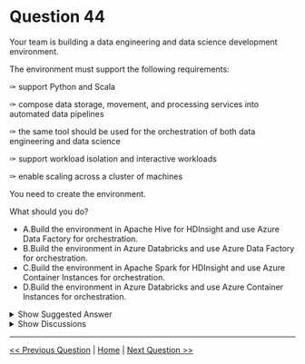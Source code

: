 # Question 44

Your team is building a data engineering and data science development environment.

The environment must support the following requirements:

✑ support Python and Scala

✑ compose data storage, movement, and processing services into automated data pipelines

✑ the same tool should be used for the orchestration of both data engineering and data science

✑ support workload isolation and interactive workloads

✑ enable scaling across a cluster of machines

You need to create the environment.

What should you do?

- A.Build the environment in Apache Hive for HDInsight and use Azure Data Factory for orchestration.
- B.Build the environment in Azure Databricks and use Azure Data Factory for orchestration.
- C.Build the environment in Apache Spark for HDInsight and use Azure Container Instances for orchestration.
- D.Build the environment in Azure Databricks and use Azure Container Instances for orchestration.

<details>
  <summary>Show Suggested Answer</summary>

<strong>B</strong><br>

</details>

<details>
  <summary>Show Discussions</summary>

<blockquote><p><strong>Adi06</strong> <code>(Sat 13 Nov 2021 00:58)</code> - <em>Upvotes: 9</em></p><p>Is the answer not D?? They are trying to build a development environment (line 1). Nowhere it says its for production environment.</p></blockquote>
<blockquote><p><strong>allanm</strong> <code>(Tue 17 May 2022 14:26)</code> - <em>Upvotes: 1</em></p><p>Agreed. If it was production environment, it should be Kubernetes services. Since it&#x27;s development it should be container services.

https://docs.microsoft.com/en-us/learn/modules/register-and-deploy-model-with-amls/2-deploy-model</p></blockquote>

<blockquote><p><strong>levm39</strong> <code>(Sat 18 Jun 2022 08:24)</code> - <em>Upvotes: 8</em></p><p>you cant do orchestration with ACI, only with data factory, answer is correct.</p></blockquote>
<blockquote><p><strong>prashantjoge</strong> <code>(Mon 30 May 2022 20:12)</code> - <em>Upvotes: 2</em></p><p>definitely d</p></blockquote>
<blockquote><p><strong>strikchao</strong> <code>(Fri 05 Aug 2022 12:57)</code> - <em>Upvotes: 1</em></p><p>Not D. There is no autoscaling with ACI</p></blockquote>
<blockquote><p><strong>phdykd</strong> <code>(Fri 02 Feb 2024 02:35)</code> - <em>Upvotes: 8</em></p><p>B.
Azure Databricks is a fast, easy, and collaborative Apache Spark-based analytics platform that provides a complete environment for data engineering, machine learning, and data science. It supports Python and Scala, and allows you to compose data storage, movement, and processing services into automated data pipelines. Azure Data Factory, on the other hand, is a cloud-based data integration service that allows you to create, schedule, and orchestrate your data pipelines. By using both Databricks and Data Factory together, you can have a unified platform for both data engineering and data science that also supports workload isolation and interactive workloads, as well as enables scaling across a cluster of machines.</p></blockquote>
<blockquote><p><strong>phydev</strong> <code>(Mon 15 Jul 2024 15:03)</code> - <em>Upvotes: 4</em></p><p>Azure Databricks is an obvious choice for the environment. To decide between Data Factory vs Container Instances for orchestration makes the difference here. ADF would be a more suitable choice compared to ACI for orchestration in this scenario due to

1. Native Orchestration Capabilities
2. Visual Workflow Designer
3. Integration with Diverse Data Sources and Services
4. Built-in Monitoring and Management

Therefore, for the purpose of orchestrating data pipelines in a data engineering and data science environment, ADF would be the recommended choice due to its dedicated orchestration features, data integration capabilities, visual workflow designer, and integration with diverse data sources and services.</p></blockquote>

<blockquote><p><strong>dija123</strong> <code>(Wed 30 Nov 2022 18:29)</code> - <em>Upvotes: 3</em></p><p>B without doubts</p></blockquote>
<blockquote><p><strong>kolakone</strong> <code>(Sat 16 Jul 2022 00:16)</code> - <em>Upvotes: 6</em></p><p>B is the right answer.
C and D are out as there is need for data engineering 
Since there is need for &quot;both data engineering and data science&quot;, there is need for Data Factory, hence C and D are out.
Due to need for Scala and Python support, Databricks (B) is the correct answer.</p></blockquote>
<blockquote><p><strong>Navishmamta1111111111111</strong> <code>(Sat 02 Jul 2022 02:47)</code> - <em>Upvotes: 3</em></p><p>B is correct</p></blockquote>
<blockquote><p><strong>okeyken1</strong> <code>(Sat 25 Jun 2022 16:44)</code> - <em>Upvotes: 1</em></p><p>the correct answer is B</p></blockquote>
<blockquote><p><strong>MAGGCol</strong> <code>(Sun 29 May 2022 22:58)</code> - <em>Upvotes: 1</em></p><p>Previewed last year, Microsoft&#x27;s Azure Container Instances (ACI) is now ready for production usage, according to the company. ... Microsoft promises an uptime service level agreement of 99.9 percent for any container group. Each container is secured and isolated through a VM hypervisor.</p></blockquote>
<blockquote><p><strong>prashantjoge</strong> <code>(Fri 20 May 2022 18:07)</code> - <em>Upvotes: 5</em></p><p>azure databricks support clustering while azure data factory supports orchestration (https://docs.microsoft.com/en-us/azure/databricks/clusters/configure).  The orchestration here should be in the context of data processing (think SSIS, ETL, informatica etc.)  Answer should be B. Azure containers  instances provide some basic orchestration capabilities, but then again the context is different. https://docs.microsoft.com/en-us/azure/container-instances/container-instances-orchestrator-relationship</p></blockquote>
<blockquote><p><strong>chaudha4</strong> <code>(Tue 03 May 2022 19:07)</code> - <em>Upvotes: 5</em></p><p>I think the best answer is B. ACI is used to deploy a model. ACI is just like docker - for orchestration you would need something like kubernetes not docker.</p></blockquote>
<blockquote><p><strong>LakeSky</strong> <code>(Sat 09 Apr 2022 09:43)</code> - <em>Upvotes: 2</em></p><p>Wow, so what&#x27;s the correct answer really? Why is Azure Container not an option?</p></blockquote>
<blockquote><p><strong>cab123</strong> <code>(Thu 14 Apr 2022 17:19)</code> - <em>Upvotes: 2</em></p><p>I think Azure Container instances cannot do orchestration</p></blockquote>

</details>

---

[<< Previous Question](question_43.md) | [Home](../index.md) | [Next Question >>](question_45.md)
